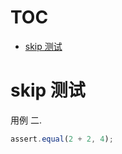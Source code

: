 # TOC
   - [skip 测试](#skip-)
<a name=""></a>
 
<a name="skip-"></a>
# skip 测试
用例 二.

```js
assert.equal(2 + 2, 4);
```

